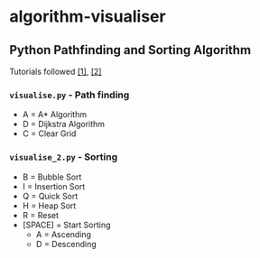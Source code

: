 # algorithm-visualiser
## Python Pathfinding and Sorting Algorithm

Tutorials followed [[1]](https://www.youtube.com/watch?v=JtiK0DOeI4A&t=10s), [[2]](https://www.youtube.com/watch?v=twRidO-_vqQ)

### ``visualise.py`` - Path finding
-   A = A* Algorithm
-   D = Dijkstra Algorithm
-   C = Clear Grid

### ``visualise_2.py`` - Sorting
-   B = Bubble Sort
-   I = Insertion Sort
-   Q = Quick Sort
-   H = Heap Sort
-   R = Reset
-   [SPACE] = Start Sorting
    - A = Ascending
    - D = Descending
